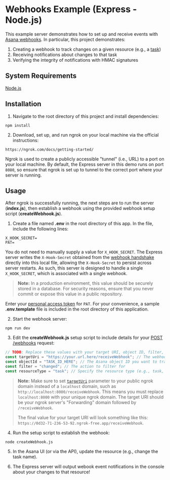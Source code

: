 # Webhooks Example (Express - Node.js)

This example server demonstrates how to set up and receive events with [Asana webhooks](https://developers.asana.com/docs/webhooks). In particular, this project demonstrates:

1. Creating a webhook to track changes on a given resource (e.g., a [task](https://developers.asana.com/docs/tasks))
2. Receiving notifications about changes to that task
3. Verifying the integrity of notifications with HMAC signatures

## System Requirements

[Node.js](https://nodejs.org/)

## Installation

1. Navigate to the root directory of this project and install dependencies:

```
npm install
```

2. Download, set up, and run ngrok on your local machine via the official instructions:

```
https://ngrok.com/docs/getting-started/
```

Ngrok is used to create a publicly accessible "tunnel" (i.e., URL) to a port on your local machine. By default, the Express server in this demo runs on port `8080`, so ensure that ngrok is set up to tunnel to the correct port where your server is running.

## Usage

After ngrok is successfully running, the next steps are to run the server (**index.js**), then establish a webhook using the provided webhook setup script (**createWebhook.js**).

1. Create a file named **.env** in the root directory of this app. In the file, include the following lines:

```
X_HOOK_SECRET=
PAT=
```

You do not need to manually supply a value for `X_HOOK_SECRET`. The Express server writes the `X-Hook-Secret` obtained from the [webhook handshake](https://developers.asana.com/docs/webhooks-guide#the-webhook-handshake) directly into this local file, allowing the `X-Hook-Secret` to persist across server restarts. As such, this server is designed to handle a single `X_HOOK_SECRET`, which is associated with a single webhook.

> **Note:** In a production environment, this value should be securely stored in a database. For security reasons, ensure that you never commit or expose this value in a public repository.

Enter your [personal access token](https://developers.asana.com/docs/personal-access-token) for `PAT`. For your convenience, a sample **.env.template** file is included in the root directory of this application.

2. Start the webhook server:

```
npm run dev
```

3. Edit the **createWebhook.js** setup script to include details for your [POST /webhooks](https://developers.asana.com/reference/createwebhook) request:

```js
// TODO: Replace these values with your target URI, object ID, filter, and resource type
const targetUri = "https://your.url.here/receiveWebhook"; // The webhook server's public endpoint for receiving webhooks
const objectId = "TASK_ID_HERE"; // The Asana object ID you want to track
const filter = "changed"; // The action to filter for
const resourceType = "task"; // Specify the resource type (e.g., task, project)
```

> **Note:** Make sure to set [`targetUri`](https://developers.asana.com/docs/webhook) parameter to your public ngrok domain instead of a `localhost` domain, such as `http://localhost:8000/receiveWebhook`. This means you must replace `localhost:8000` with your unique ngrok domain. The target URI should be your ngrok server's "Forwarding" domain followed by `/receiveWebhook`. 
> 
> The final value for your target URI will look something like this: `https://0d32-71-236-53-92.ngrok-free.app/receiveWebhook`.

4. Run the setup script to establish the webhook:

```
node createWebhook.js
```

5. In the Asana UI (or via the API), update the resource (e.g., change the task name).

6. The Express server will output webook event notifications in the console about your changes to that resource!
